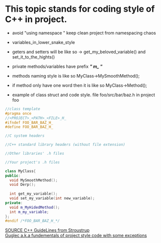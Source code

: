 # This topic stands for coding style of C++ in project.  
* avoid "using namespace " keep clean project from namespacing chaos   
* variables_in_lower_snake_style     
* geters and setters will be like so -> get_my_beloved_variable() and set_it_to_the_hights()  
* private methods/variables have prefix ***" m_ "***  
* methods naming style is like so MyClass->MySmoothMethod();    
* if method only have one word then it is like so MyClass->Method();   

* example of class struct and code style. file foo/src/bar/baz.h in project foo  
```C++  
//class template
#pragma once
//<PROJECT>_<PATH>_<FILE>_H_
#ifndef FOO_BAR_BAZ_H_
#define FOO_BAR_BAZ_H_

//C system headers 

//C++ standard library headers (without file extension)

//Other libraries' .h files 

//Your project's .h files

class MyClass{
public:
  void MySmoothMethod();
  void Derp();
  
  int get_my_variable();
  void set_my_variable(int new_variable);
private:
  void m_MyHidedMethod();
  int m_my_variable;
};
#endif /*FOO_BAR_BAZ_H_*/
```  
[SOURCE C++ GuideLines from Stroustrup](https://github.com/isocpp/CppCoreGuidelines/blob/master/CppCoreGuidelines.md)  
[Guglec a.k.a fundementals of project style code with some exceptions](https://google.github.io/styleguide/cppguide.html#Variable_Names)  
